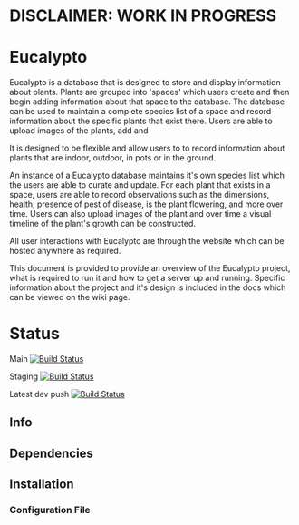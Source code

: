 # DISCLAIMER: WORK IN PROGRESS 

# Eucalypto

Eucalypto is a database that is designed to store and display information
about plants. Plants are grouped into 'spaces' which users create and then
begin adding information about that space to the database. The database can 
be used to maintain a complete species list of a space and record information 
about the specific plants that exist there. Users are able to upload images
of the plants, add and 

It is designed to be flexible and allow users to to record information about 
plants that are indoor, outdoor, in pots or in the ground.  

An instance of a Eucalypto database maintains it's own species list which
the users are able to curate and update. For each plant that exists in a 
space, users are able to record observations such as the dimensions,
health, presence of pest of disease, is the plant flowering, and more
over time. Users can also upload images of the plant and over time a 
visual timeline of the plant's growth can be constructed.

All user interactions with Eucalypto are through the website which
can be hosted anywhere as required.

This document is provided to provide an overview of the Eucalypto project,
what is required to run it and how to get a server up and running. Specific 
information about the project and it's design is included in the docs which 
can be viewed on the wiki page.

# Status

Main [![Build Status](https://drone.grimnet.work/api/badges/achawula/Eucalypto/status.svg?ref=refs/heads/main)](https://drone.grimnet.work/achawula/Eucalypto)

Staging [![Build Status](https://drone.grimnet.work/api/badges/achawula/Eucalypto/status.svg?ref=refs/heads/staging)](https://drone.grimnet.work/achawula/Eucalypto)

Latest dev push [![Build Status](https://drone.grimnet.work/api/badges/achawula/Eucalypto/status.svg?ref=refs/heads/dev)](https://drone.grimnet.work/achawula/Eucalypto)

## Info

## Dependencies

## Installation

### Configuration File
